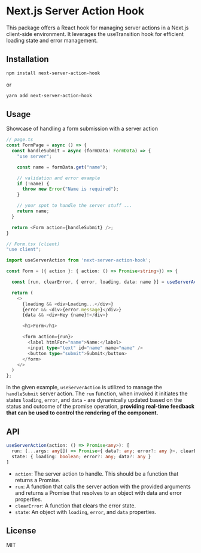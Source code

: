 # Next.js Server Action Hook
This package offers a React hook for managing server actions in a Next.js client-side environment. It leverages the useTransition hook for efficient loading state and error management.

## Installation
```bash
npm install next-server-action-hook
```
or
```bash
yarn add next-server-action-hook
```

## Usage
Showcase of handling a form submission with a server action
```ts
// page.ts
const FormPage = async () => {
  const handleSubmit = async (formData: FormData) => {
    "use server";

    const name = formData.get("name");

    // validation and error example
    if (!name) {
      throw new Error("Name is required");
    }

    // your spot to handle the server stuff ...
    return name;
  }

  return <Form action={handleSubmit} />;
}
```

```ts
// Form.tsx (client)
"use client";

import useServerAction from 'next-server-action-hook';

const Form = ({ action }: { action: () => Promise<string>}) => {

  const [run, clearError, { error, loading, data: name }] = useServerAction(action);

  return (
    <>
      {loading && <div>Loading...</div>}
      {error && <div>{error.message}</div>}
      {data && <div>Hey {name}!</div>}

      <h1>Form</h1>

      <form action={run}>
        <label htmlFor="name">Name:</label>
        <input type="text" id="name" name="name" />
        <button type="submit">Submit</button>
      </form>
    </>
  )
};
```

In the given example, `useServerAction` is utilized to manage the `handleSubmit` server action.
The `run` function, when invoked it initiates the states `loading`, `error`, and `data` - are dynamically updated based on the status and outcome of the promise operation,
**providing real-time feedback that can be used to control the rendering of the component.**

## API

```ts
useServerAction(action: () => Promise<any>): [
  run: (...args: any[]) => Promise<{ data?: any; error?: any }>, clearError: () => void,
  state: { loading: boolean; error?: any; data?: any }
]
```

- `action`: The server action to handle. This should be a function that returns a Promise.
- `run`: A function that calls the server action with the provided arguments and returns a Promise that resolves to an object with data and error properties.
- `clearError`: A function that clears the error state.
- `state`: An object with `loading`, `error`, and `data` properties.

## License
MIT